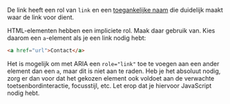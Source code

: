 <!-- @license CC0-1.0 -->

De link heeft een rol van `link` en een [toegankelijke naam](https://developer.mozilla.org/en-US/docs/Glossary/Accessible_name) die duidelijk maakt waar de link voor dient.

HTML-elementen hebben een impliciete rol. Maak daar gebruik van. Kies daarom een `a`-element als je een link nodig hebt:

```html
<a href="url">Contact</a>
```

Het is mogelijk om met ARIA een `role="link"` toe te voegen aan een ander element dan een `a`, maar dit is niet aan te raden. Heb je het absoluut nodig, zorg er dan voor dat het gekozen element ook voldoet aan de verwachte toetsenbordinteractie, focusstijl, etc. Let erop dat je hiervoor JavaScript nodig hebt.
